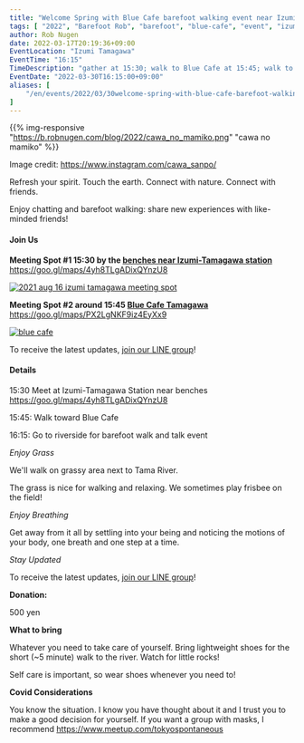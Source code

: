 ```yaml
---
title: "Welcome Spring with Blue Cafe barefoot walking event near Izumi Tamagawa"
tags: [ "2022", "Barefoot Rob", "barefoot", "blue-cafe", "event", "izumi-tamagawa", "march", "riverside", "spring", "tamagawa", "walk", "はだし", "多摩川", "裸足のロブ" ]
author: Rob Nugen
date: 2022-03-17T20:19:36+09:00
EventLocation: "Izumi Tamagawa"
EventTime: "16:15"
TimeDescription: "gather at 15:30; walk to Blue Cafe at 15:45; walk to Tama River around 16:15"
EventDate: "2022-03-30T16:15:00+09:00"
aliases: [
    "/en/events/2022/03/30welcome-spring-with-blue-cafe-barefoot-walking-event-near-izumi-tamagawa",
]
---
```


{{% img-responsive "https://b.robnugen.com/blog/2022/cawa_no_mamiko.png" "cawa no mamiko" %}}

<div class="note">Image credit:
<a href="https://www.instagram.com/cawa_sanpo/">https://www.instagram.com/cawa_sanpo/</a>
</div>

Refresh your spirit. Touch the earth. Connect with nature. Connect with friends.

Enjoy chatting and barefoot walking: share new experiences with like-minded friends!

#### Join Us

**Meeting Spot #1 15:30 by the [benches near Izumi-Tamagawa station](https://goo.gl/maps/4yh8TLgADixQYnzU8)**
https://goo.gl/maps/4yh8TLgADixQYnzU8

[![2021 aug 16 izumi tamagawa meeting spot](//b.robnugen.com/blog/2021/thumbs/2021_aug_16_izumi_tamagawa_meeting_spot.png)](//b.robnugen.com/blog/2021/2021_aug_16_izumi_tamagawa_meeting_spot.png)

**Meeting Spot #2 around 15:45 [Blue Cafe Tamagawa](https://blue-tamagawa.jp/#section2)**
https://goo.gl/maps/PX2LgNKF9iz4EyXx9

[![blue cafe](//b.robnugen.com/blog/2022/thumbs/blue_cafe.jpg)](//b.robnugen.com/blog/2022/blue_cafe.jpg)

To receive the latest updates, [join our LINE group](/contact/)!

#### Details

15:30 Meet at Izumi-Tamagawa Station near benches https://goo.gl/maps/4yh8TLgADixQYnzU8

15:45: Walk toward Blue Cafe

16:15: Go to riverside for barefoot walk and talk event

*Enjoy Grass*

We'll walk on grassy area next to Tama River.

The grass is nice for walking and relaxing.  We sometimes play frisbee on the field!

*Enjoy Breathing*

Get away from it all by settling into your being and noticing the
motions of your body, one breath and one step at a time.

*Stay Updated*

To receive the latest updates, [join our LINE group](/contact/)!

**Donation:**

500 yen

**What to bring**

Whatever you need to take care of yourself.  Bring lightweight
shoes for the short (~5 minute) walk to the river.  Watch for little rocks!

Self care is important, so wear shoes whenever you need to!

**Covid Considerations**

You know the situation.  I know you have thought about it and I trust you
to make a good decision for yourself.  If you want a group with masks,
I recommend https://www.meetup.com/tokyospontaneous
